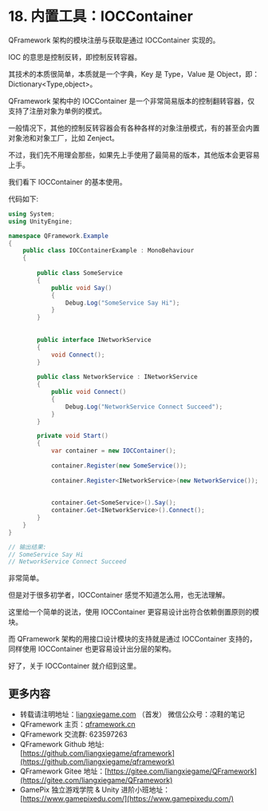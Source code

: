 ﻿# 18. 内置工具：IOCContainer

QFramework 架构的模块注册与获取是通过 IOCContainer 实现的。

IOC 的意思是控制反转，即控制反转容器。

其技术的本质很简单，本质就是一个字典，Key 是 Type，Value 是 Object，即：Dictionary<Type,object>。

QFramework 架构中的 IOCContainer 是一个非常简易版本的控制翻转容器，仅支持了注册对象为单例的模式。

一般情况下，其他的控制反转容器会有各种各样的对象注册模式，有的甚至会内置对象池和对象工厂，比如 Zenject。

不过，我们先不用理会那些，如果先上手使用了最简易的版本，其他版本会更容易上手。

我们看下 IOCContainer 的基本使用。

代码如下:

```csharp
using System;
using UnityEngine;

namespace QFramework.Example
{
    public class IOCContainerExample : MonoBehaviour
    {
        
        public class SomeService
        {
            public void Say()
            {
                Debug.Log("SomeService Say Hi");
            }
        }
        
        
        public interface INetworkService
        {
            void Connect();
        }
        
        public class NetworkService : INetworkService
        {
            public void Connect()
            {
                Debug.Log("NetworkService Connect Succeed");
            }
        }

        private void Start()
        {
            var container = new IOCContainer();
            
            container.Register(new SomeService());
            
            container.Register<INetworkService>(new NetworkService());
            
            
            container.Get<SomeService>().Say();
            container.Get<INetworkService>().Connect();
        }
    }
}

// 输出结果:
// SomeService Say Hi
// NetworkService Connect Succeed
```

非常简单。

但是对于很多初学者，IOCContainer 感觉不知道怎么用，也无法理解。

这里给一个简单的说法，使用 IOCContainer 更容易设计出符合依赖倒置原则的模块。

而 QFramework 架构的用接口设计模块的支持就是通过 IOCContainer 支持的，同样使用 IOCContainer 也更容易设计出分层的架构。

好了，关于 IOCContainer 就介绍到这里。

## 更多内容

*   转载请注明地址：[liangxiegame.com](https://liangxiegame.com) （首发） 微信公众号：凉鞋的笔记
*   QFramework 主页：[qframework.cn](https://qframework.cn)
*   QFramework 交流群: 623597263
*   QFramework Github 地址: [https://github.com/liangxiegame/qframework](https://github.com/liangxiegame/qframework)
*   QFramework Gitee 地址：[https://gitee.com/liangxiegame/QFramework](https://gitee.com/liangxiegame/QFramework)
*   GamePix 独立游戏学院 & Unity 进阶小班地址：[https://www.gamepixedu.com/](https://www.gamepixedu.com/)
